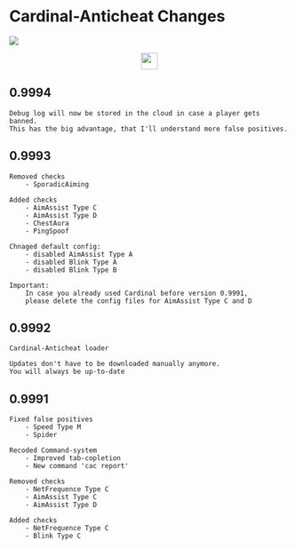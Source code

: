 # Cardinal-Anticheat Changes

<img
 src="http://cac.dodo1213.de/img/banner.png"
/>

<div
 align="center">
    <a
     href="https://link.lukasl.dev/cacdiscord">
        <img
            height="30" src="https://img.shields.io/discord/647922123192533022.svg?logo=discord&style=for-the-badge"
        />
    </a>
</div>

## 0.9994

```text
Debug log will now be stored in the cloud in case a player gets banned.
This has the big advantage, that I'll understand more false positives.
```

## 0.9993

```text
Removed checks
    - SporadicAiming

Added checks
    - AimAssist Type C
    - AimAssist Type D
    - ChestAura
    - PingSpoof

Chnaged default config:
    - disabled AimAssist Type A
    - disabled Blink Type A
    - disabled Blink Type B

Important:
    In case you already used Cardinal before version 0.9991,
    please delete the config files for AimAssist Type C and D
```

## 0.9992

```text
Cardinal-Anticheat loader

Updates don't have to be downloaded manually anymore.
You will always be up-to-date
```

## 0.9991

```text
Fixed false positives
    - Speed Type M
    - Spider

Recoded Command-system
    - Improved tab-copletion
    - New command 'cac report'

Removed checks
    - NetFrequence Type C
    - AimAssist Type C
    - AimAssist Type D

Added checks
    - NetFrequence Type C
    - Blink Type C
```